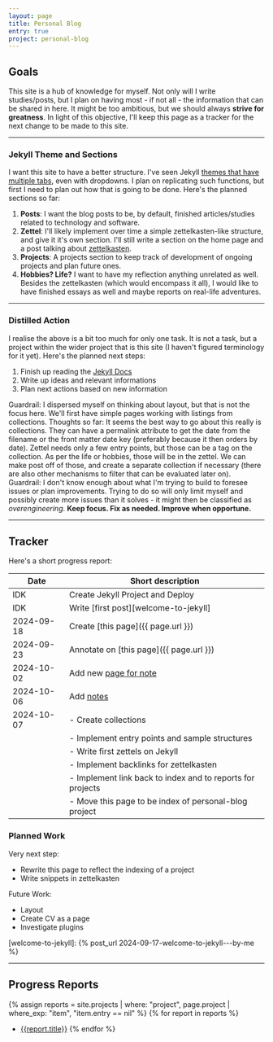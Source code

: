 ```yaml
---
layout: page
title: Personal Blog
entry: true
project: personal-blog
---
```


## Goals

This site is a hub of knowledge for myself. Not only will I write studies/posts, but I plan on having most - if not all - the information that can be shared in here. It might be too ambitious, but we should always **strive for greatness**. In light of this objective, I'll keep this page as a tracker for the next change to be made to this site.

--- 

### Jekyll Theme and Sections

I want this site to have a better structure. I've seen Jekyll [themes that have multiple tabs][theme-al-folio], even with dropdowns. I plan on replicating such functions, but first I need to plan out how that is going to be done. Here's the planned sections so far:

1. **Posts**: I want the blog posts to be, by default, finished articles/studies related to technology and software.
2. **Zettel**: I'll likely implement over time a simple zettelkasten-like structure, and give it it's own section. 
    I'll still write a section on the home page and a post talking about [zettelkasten][zettelkasten]. 
3. **Projects**: A projects section to keep track of development of ongoing projects and plan future ones.
4. **Hobbies? Life?** I want to have my reflection anything unrelated as well. Besides the zettelkasten (which would encompass it all), I would like to have finished essays as well and maybe reports on real-life adventures.

[theme-al-folio]: https://alshedivat.github.io/al-folio/
[zettelkasten]: https://zettelkasten.de/

---

### Distilled Action

I realise the above is a bit too much for only one task. It is not a task, but a project within the wider project that is this site (I haven't figured terminology for it yet). Here's the planned next steps:
1. Finish up reading the [Jekyll Docs](https://jekyllrb.com/docs/)
2. Write up ideas and relevant informations
3. Plan next actions based on new information

Guardrail: I dispersed myself on thinking about layout, but that is not the focus here. We'll first have simple pages working with listings from collections.
Thoughts so far:
    It seems the best way to go about this really is collections. They can have a permalink attribute to get the date from the filename or the front matter date key (preferably because it then orders by date).
    Zettel needs only a few entry points, but those can be a tag on the collection.
    As per the life or hobbies, those will be in the zettel. We can make post off of those, and create a separate collection if necessary (there are also other mechanisms to filter that can be evaluated later on).
Guardrail: I don't know enough about what I'm trying to build to foresee issues or plan improvements. Trying to do so will only limit myself and possibly create more issues than it solves - it might then be classified as *overengineering*. **Keep focus. Fix as needed. Improve when opportune.** 

---

## Tracker

Here's a short progress report:

| Date | Short description |
|------|-------------------|
| IDK | Create Jekyll Project and Deploy |
| IDK | Write [first post][welcome-to-jekyll] |
| 2024-09-18 | Create [this page]({{ page.url }}) |
| 2024-09-23 | Annotate on [this page]({{ page.url }}) |
| 2024-10-02 | Add new [page for note](/some-things-to-keep-in-mind/) |
| 2024-10-06 | Add [notes](/some-things-to-keep-in-mind/) |
| 2024-10-07 | - Create collections |
| | - Implement entry points and sample structures |
| | - Write first zettels on Jekyll |
| | - Implement backlinks for zettelkasten |
| | - Implement link back to index and to reports for projects |
| | - Move this page to be index of personal-blog project |

### Planned Work

Very next step:
* Rewrite this page to reflect the indexing of a project
* Write snippets in zettelkasten

Future Work:
* Layout
* Create CV as a page
* Investigate plugins

[welcome-to-jekyll]: {% post_url 2024-09-17-welcome-to-jekyll---by-me %}

--- 

## Progress Reports

{% assign reports = site.projects | where: "project", page.project | where_exp: "item", "item.entry == nil" %}
{% for report in reports %}
* [{{report.title}}]({{report.url}})
{% endfor %}
